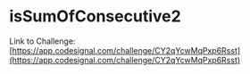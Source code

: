 # isSumOfConsecutive2

Link to Challenge: [https://app.codesignal.com/challenge/CY2qYcwMqPxp6Rsst](https://app.codesignal.com/challenge/CY2qYcwMqPxp6Rsst)
